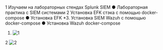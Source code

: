 1 Изучаем на лабораторных стендах Splunk SIEM
●
Лабораторная практика с SIEM системами
2 Установка EFK стэка с помощью docker-compose
●
Установка EFK
*3. Установка SIEM Wazuh с помощью docker-compose
●
Установка Wazuh docker-compose

1. ![1](https://github.com/user-attachments/assets/50cd806d-c37a-40d4-9e88-e9c5abd70f40)


2 ![2](https://github.com/user-attachments/assets/02043be8-d4e3-4272-9d90-00c83c0c8ef8)
